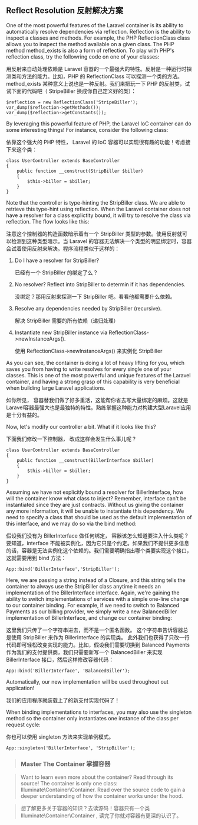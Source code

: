 ## Reflect Resolution 反射解决方案

One of the most powerful features of the Laravel container is its ability to automatically resolve dependencies via reflection. Reflection is the ability to inspect a classes and methods. For example, the PHP ReflectionClass class allows you to inspect the method avaliable on a given class. The PHP method method_exists is also a form of reflection. To play with PHP's reflection class, try the followring code on one of your classes:

用反射来自动处理依赖是 Laravel 容器的一个最强大的特性。反射是一种运行时探测类和方法的能力。比如，PHP 的 ReflectionClass 可以探测一个类的方法。method_exists 某种意义上说也是一种反射。我们来把玩一下 PHP 的反射类，试试下面的代码吧（ StripeBiller 换成你自己定义好的类）：

```
$reflection = new ReflectionClass('StripeBiller');
var_dump($reflection->getMethods());
var_dump($reflection->getConstants());
```

By leveraging this powerful feature of PHP, the Laravel IoC container can do some interesting things! For instance, consider the following class:

依靠这个强大的 PHP 特性， Laravel 的 IoC 容器可以实现很有趣的功能！考虑接下来这个类：

```
class UserController extends BaseController
{
    public function __construct(StripBiller $biller)
    {
        $this->biller = $biller;
    }
}
```

Note that the controller is type-hinting the StripBiller class. We are able to retrieve this type-hint using reflection. When the Laravel container does not have a resolver for a class explictity bound, it will try to resolve the class via reflection. The flow looks like this:

注意这个控制器的构造函数暗示着有一个 StripBiller 类型的参数。使用反射就可以检测到这种类型暗示。当 Laravel 的容器无法解决一个类型的明显绑定时，容器会试着使用反射来解决。程序流程类似于这样的：

1. Do I have a resolver for StripBiller?

   已经有一个 StripBiller 的绑定了么？

2. No resolver? Reflect into StripBiller to determin if it has dependencies.

   没绑定？那用反射来探测一下 StripBiller 吧。看看他都需要什么依赖。

3. Resolve any dependencies needed by StripBiller (recursive).

   解决 StripBiller 需要的所有依赖（递归处理）

4. Instantiate new StripBiller instance via ReflectionClass->newInstanceArgs().

   使用 ReflectionClass->newInstanceArgs() 来实例化 StripBiller

As you can see, the container is doing a lot of heavy lifting for you, which saves you from having to write resolves for every single one of your classes. This is one of the most powerful and unique features of the Laravel container, and having a strong grasp of this capability is very beneficial when building large Laravel applications.

如你所见， 容器替我们做了好多重活，这能帮你省去写大量绑定的麻烦。这就是Laravel容器最强大也是最独特的特性。熟练掌握这种能力对构建大型Laravel应用是十分有益的。

Now, let's modify our controller a bit. What if it looks like this?

下面我们修改一下控制器， 改成这样会发生什么事儿呢？

```
class UserController extends BaseController
{
    public function __construct(BillerInterface $biller)
    {
        $this->biller = $biller;
    }
}
```

Assuming we have not explicitly bound a resolver for BillerInterface, how will the container know what class to inject? Remember, interface can't be instantiated since they are just contracts. Without us giving the container any more information, it will be unable to instantiate this dependency. We need to specify a class that should be used as the default implementation of this interface, and we may do so via the bind method:

假设我们没有为 BillerInterface 做任何绑定， 容器该怎么知道要注入什么类呢？要知道，interface 不能被实例化，因为它只是个约定。如果我们不提供更多信息的话，容器是无法实例化这个依赖的。我们需要明确指出哪个类要实现这个接口，这就需要用到 bind 方法：

```
App::bind('BillerInterface','StripBiller');
```

Here, we are passing a string instead of a Closure, and this string tells the container to always use the StripBiller class anytime it needs an implementation of the BillerInterface interface. Again, we're gaining the ability to switch implementations of services with a simple one-line change to our container binding. For example, if we need to switch to Balanced Payments as our billing provider, we simply write a new BalancedBiller implementation of BillerInterface, and change our container binding:

这里我们只传了一个字符串进去，而不是一个匿名函数。 这个字符串告诉容器总是使用 StripBiller 来作为 BillerInterface 的实现类。 此外我们也获得了只改一行代码即可轻松改变实现的能力。比如，假设我们需要切换到 Balanced Payments 作为我们的支付提供商，我们只需要新写一个 BalancedBiller 来实现 BillerInterface 接口，然后这样修改容器代码：

```
App::bind('BillerInterface', 'BalancedBiller');
```

Automatically, our new implementation will be used throughout out application!

我们的应用程序就装载上了的新支付实现代码了！

When binding implementations to interfaces, you may also use the singleton method so the container only instantiates one instance of the class per request cycle:

你也可以使用 singleton 方法来实现单例模式。

```
App::singleton('BillerInterface', 'StripBiller');
```

> ### Master The Container 掌握容器

> Want to learn even more about the container? Read through its source! The container is only one class: Illuminate\Container\Container. Read over the source code to gain a deeper understanding of how the container works under the hood.

> 想了解更多关于容器的知识？去读源码！容器只有一个类 Illuminate\Container\Container , 读完了你就对容器有更深的认识了。
